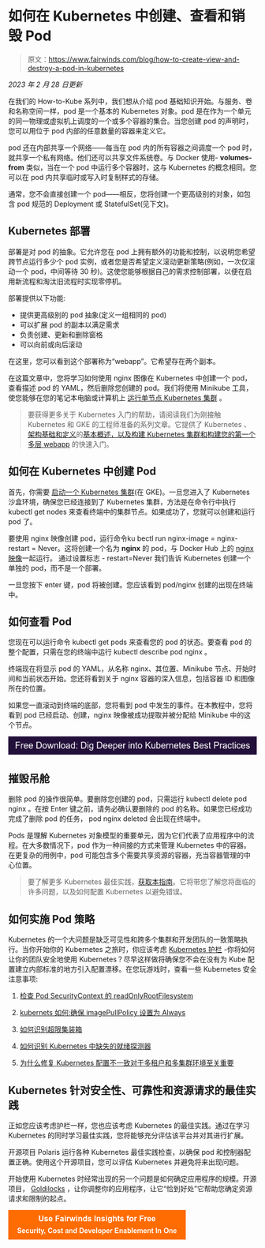 # 如何在 Kubernetes 中创建、查看和销毁 Pod

> 原文：<https://www.fairwinds.com/blog/how-to-create-view-and-destroy-a-pod-in-kubernetes>

 *2023 年 2 月 28 日更新*

在我们的 How-to-Kube 系列中，我们想从介绍 pod 基础知识开始。与服务、卷和名称空间一样，pod 是一个基本的 Kubernetes 对象。pod 是在作为一个单元的同一物理或虚拟机上调度的一个或多个容器的集合。当您创建 pod 的声明时，您可以用位于 pod 内部的任意数量的容器来定义它。

pod 还在内部共享一个网络——每当在 pod 内的所有容器之间调度一个 pod 时，就共享一个私有网络。他们还可以共享文件系统卷。与 Docker 使用- **volumes-from** 类似，当在一个 pod 中运行多个容器时，这与 Kubernetes 的概念相同。您可以在 pod 内共享临时或写入时复制样式的存储。

通常，您不会直接创建一个 pod——相反，您将创建一个更高级别的对象，如包含 pod 规范的 Deployment 或 StatefulSet(见下文)。

## **Kubernetes 部署**

部署是对 pod 的抽象。它允许您在 pod 上拥有额外的功能和控制，以说明您希望跨节点运行多少个 pod 实例，或者您是否希望定义滚动更新策略(例如，一次仅滚动一个 pod，中间等待 30 秒)。这使您能够根据自己的需求控制部署，以便在启用新流程和淘汰旧流程时实现零停机。

部署提供以下功能:

*   提供更高级别的 pod 抽象(定义一组相同的 pod)
*   可以扩展 pod 的副本以满足需求
*   负责创建、更新和删除窗格
*   可以向前或向后滚动

在这里，您可以看到这个部署称为“webapp”。它希望存在两个副本。

在这篇文章中，您将学习如何使用 nginx 图像在 Kubernetes 中创建一个 pod，查看描述 pod 的 YAML，然后删除您创建的 pod。我们将使用 Minikube 工具，使您能够在您的笔记本电脑或计算机上  [运行单节点 Kubernetes 集群](https://www.fairwinds.com/developer-hub/making-kubernetes-fully-operational) 。

> 要获得更多关于 Kubernetes 入门的帮助，请阅读我们为刚接触 Kubernetes 和 GKE 的工程师准备的系列文章。它提供了 Kubernetes 、[架构基础和定义](https://www.fairwinds.com/blog/getting-started-with-kubernetes-architecture-basics-definitions)的[基本概述，以及构建 Kubernetes 集群和](https://www.fairwinds.com/blog/what-problems-does-kubernetes-solve)[构建您的第一个多层 webapp](https://www.fairwinds.com/blog/how-to-deploy-multi-tiered-web-application-with-kubernetes) 的快速入门。

## 如何在 Kubernetes 中创建 Pod

首先，你需要  [启动一个 Kubernetes 集群](/blog/how-to-build-a-kubernetes-cluster-in-gke)(在 GKE)。一旦您进入了 Kubernetes 沙盒环境，确保您已经连接到了 Kubernetes 集群，方法是在命令行中执行 kubectl get nodes 来查看终端中的集群节点。如果成功了，您就可以创建和运行 pod 了。

要使用 nginx 映像创建 pod，运行命令ku bectl run nginx-image = nginx-restart = Never。这将创建一个名为 **nginx** 的 pod，与 Docker Hub 上的 [nginx 映像](https://hub.docker.com/_/nginx/)一起运行。 通过设置标志 - restart=Never 我们告诉 Kubernetes 创建一个单独的 pod，而不是一个部署。

一旦您按下 enter 键，pod 将被创建。您应该看到 pod/nginx 创建的出现在终端中。

## 如何查看 Pod

您现在可以运行命令 kubectl get pods 来查看您的 pod 的状态。要查看 pod 的整个配置，只需在您的终端中运行 kubectl describe pod nginx 。

终端现在将显示 pod 的 YAML，从名称 nginx、其位置、Minikube 节点、开始时间和当前状态开始。您还将看到关于 nginx 容器的深入信息，包括容器 ID 和图像所在的位置。

如果您一直滚动到终端的底部，您将看到 pod 中发生的事件。在本教程中，您将看到 pod 已经启动、创建，nginx 映像被成功提取并被分配给 Minikube 中的这个节点。

[![Related Resource: Kubernetes Best Practices Whitepaper](img/312bd1689890eb3c36d7b20b763f0e1c.png)](https://cta-redirect.hubspot.com/cta/redirect/2184645/73982414-9e2a-405e-8776-4b8369f49814)

## 摧毁吊舱

删除 pod 的操作很简单。要删除您创建的 pod，只需运行 kubectl delete pod nginx 。在按 Enter 键之前，请务必确认要删除的 pod 的名称。如果您已经成功完成了删除 pod 的任务， pod nginx deleted 会出现在终端中。

Pods 是理解 Kubernetes 对象模型的重要单元，因为它们代表了应用程序中的流程。在大多数情况下，pod 作为一种间接的方式来管理 Kubernetes 中的容器。在更复杂的用例中，pod 可能包含多个需要共享资源的容器，充当容器管理的中心位置。

> 要了解更多 Kubernetes 最佳实践，[获取本指南](/kubernetes-best-practices-comprehensive-white-paper)。它将带您了解您将面临的许多问题，以及如何配置 Kubernetes 以避免错误。

## 如何实施 Pod 策略

Kubernetes 的一个大问题是缺乏可见性和跨多个集群和开发团队的一致策略执行。当你开始你的 Kubernetes 之旅时，你应该考虑 [Kubernetes 护栏](/enforce-kubernetes-policy) -你将如何让你的团队安全地使用 Kubernetes？尽早这样做将确保您不会在没有为 Kube 配置建立内部标准的地方引入配置漂移。在您玩游戏时，查看一些 Kubernetes 安全注意事项:

1.  [检查 Pod SecurityContext 的 readOnlyRootFilesystem](https://www.fairwinds.com/blog/check-kubernetes-pod-securitycontext-for-readonlyrootfilesystem)

2.  [kubernets 如何:确保 imagePullPolicy 设置为 Always](https://www.fairwinds.com/blog/kubernetes-how-to-ensure-imagepullpolicy-set-to-always)

3.  [如何识别超限集装箱](https://www.fairwinds.com/blog/how-to-identify-over-permissioned-containers)

4.  [如何识别 Kubernetes 中缺失的就绪探测器](https://www.fairwinds.com/blog/how-to-identify-missing-readiness-probes-in-kubernetes)

5.  [为什么修复 Kubernetes 配置不一致对于多租户和多集群环境至关重要](/blog/why-fixing-kubernetes-configuration-inconsistencies-is-critical-for-multi-tenant-and-multi-cluster-environments)

## Kubernetes 针对安全性、可靠性和资源请求的最佳实践

正如您应该考虑护栏一样，您也应该考虑 Kubernetes 的最佳实践。通过在学习 Kubernetes 的同时学习最佳实践，您将能够充分评估该平台并对其进行扩展。

开源项目 Polaris 运行各种 Kubernetes 最佳实践检查，以确保 pod 和控制器配置正确。使用这个开源项目，您可以评估 Kubernetes 并避免将来出现问题。

开始使用 Kubernetes 时经常出现的另一个问题是如何确定应用程序的规模。开源项目， [Goldilocks](https://goldilocks.docs.fairwinds.com/) ，让你调整你的应用程序，让它“恰到好处”它帮助您确定资源请求和限制的起点。

[![Use Fairwinds Insights for Free Security, Cost and Developer Enablement In One](img/7c86296320eb01b215d8e2755e9c5b9d.png)](https://cta-redirect.hubspot.com/cta/redirect/2184645/34aa4987-a1f9-438a-a145-d7d82d5c479a)